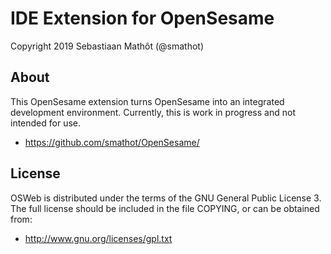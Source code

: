 # IDE Extension for OpenSesame

Copyright 2019 Sebastiaan Mathôt (@smathot)


## About

This OpenSesame extension turns OpenSesame into an integrated development environment. Currently, this is work in progress and not intended for use.

- <https://github.com/smathot/OpenSesame/>


## License

OSWeb is distributed under the terms of the GNU General Public License 3. The full license should be included in the file COPYING, or can be obtained from:

- <http://www.gnu.org/licenses/gpl.txt>
